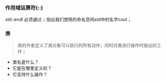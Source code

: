 ### 作用域运算符(::)
std::endl 必须通过 :: 指出我们想用的命名空间std中的名字cout；

### 类
> 类的作者定义了类对象可以执行的所有动作，同时对类进行操作时做出的工作；
- 类名是什么？
- 它是在哪里定义的？
- 它支持什么操作？